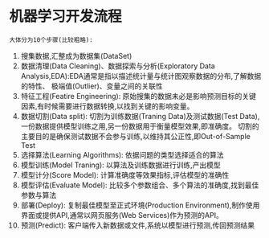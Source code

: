 # 机器学习开发流程
    大体分为10个步骤(比较粗略):
1. 搜集数据,汇整成为数据集(DataSet)
2. 数据清理(Data Cleaning)、数据探索与分析(Exploratory Data Analysis,EDA):EDA通常是指以描述统计量与统计图观察数据的分布,了解数据的特性、
极端值(Outlier)、变量之间的关联性
3. 特征工程(Featire Engineering): 原始搜集的数据未必是影响预测目标的关键因素,有时候需要进行数据转换,以找到关键的影响变量。
4. 数据切割(Data split): 切割为训练数据(Traning Data)及测试数据(Test Data),一份数据提供模型训练之用,另一份数据用于衡量模型效果,即准确度。
切割的主要目的是确保测试数据不会参与训练,以维持其公正性,即Out-of-Sample Test
5. 选择算法(Learning Algorithms): 依据问题的类型选择适合的算法
6. 模型训练(Model Traning): 以算法及训练数据进行训练,产出模型
7. 模型计分(Score Model): 计算准确度等效果指标,评估模型的准确性
8. 模型评估(Evaluate Model): 比较多个参数组合、多个算法的准确度,找到最佳参数与算法
9. 部署(Deploy): 复制最佳模型至正式环境(Production  Environment),制作使用界面或提供API,通常以网页服务(Web Services)作为预测的API。
10. 预测(Predict): 客户端传入新数据或文件,系统以模型进行预测,传回预测结果